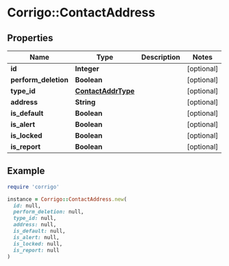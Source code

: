 # Corrigo::ContactAddress

## Properties

| Name | Type | Description | Notes |
| ---- | ---- | ----------- | ----- |
| **id** | **Integer** |  | [optional] |
| **perform_deletion** | **Boolean** |  | [optional] |
| **type_id** | [**ContactAddrType**](ContactAddrType.md) |  | [optional] |
| **address** | **String** |  | [optional] |
| **is_default** | **Boolean** |  | [optional] |
| **is_alert** | **Boolean** |  | [optional] |
| **is_locked** | **Boolean** |  | [optional] |
| **is_report** | **Boolean** |  | [optional] |

## Example

```ruby
require 'corrigo'

instance = Corrigo::ContactAddress.new(
  id: null,
  perform_deletion: null,
  type_id: null,
  address: null,
  is_default: null,
  is_alert: null,
  is_locked: null,
  is_report: null
)
```

